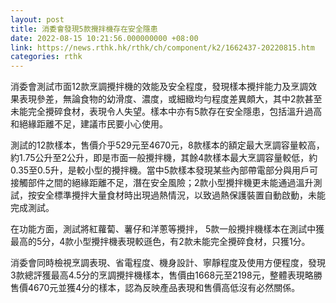 ```yaml
---
layout: post
title: 消委會發現5款攪拌機存在安全隱患
date: 2022-08-15 10:21:56.000000000 +08:00
link: https://news.rthk.hk/rthk/ch/component/k2/1662437-20220815.htm
categories: rthk
---
```


消委會測試巿面12款烹調攪拌機的效能及安全程度，發現樣本攪拌能力及烹調效果表現參差，無論食物的幼滑度、濃度，或細緻均勻程度差異頗大，其中2款甚至未能完全攪碎食材，表現令人失望。樣本中亦有5款存在安全隱患，包括溫升過高和絕緣距離不足，建議巿民要小心使用。

測試的12款樣本，售價介乎529元至4670元，8款樣本的額定最大烹調容量較高，約1.75公升至2公升，即是巿面一般攪拌機，其餘4款樣本最大烹調容量較低，約0.35至0.5升，是較小型的攪拌機。當中5款樣本發現某些內部帶電部分與用戶可接觸部件之間的絕緣距離不足，潛在安全風險；2款小型攪拌機更未能通過溫升測試，按安全標準攪拌大量食材時出現過熱情況，以致過熱保護裝置自動啟動，未能完成測試。

在功能方面，測試將紅蘿蔔、薯仔和洋蔥等攪拌， 5款一般攪拌機樣本在測試中獲最高的5分，4款小型攪拌機表現較遜色，有2款未能完全攪碎食材，只獲1分。

消委會同時檢視烹調表現、省電程度、機身設計、寧靜程度及使用方便程度，發現3款總評獲最高4.5分的烹調攪拌機樣本，售價由1668元至2198元，整體表現略勝售價4670元並獲4分的樣本，認為反映產品表現和售價高低沒有必然關係。
